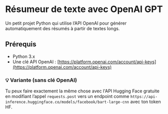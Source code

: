 # Résumeur de texte avec OpenAI GPT

Un petit projet Python qui utilise l’API OpenAI pour générer automatiquement des résumés à partir de textes longs.

## Prérequis
- Python 3.x
- Une clé API OpenAI : [https://platform.openai.com/account/api-keys](https://platform.openai.com/account/api-keys)


### 💡 Variante (sans clé OpenAI)
Tu peux faire exactement la même chose avec l'API Hugging Face gratuite en modifiant l’appel `requests.post` vers un endpoint comme `https://api-inference.huggingface.co/models/facebook/bart-large-cnn` avec ton token HF.


